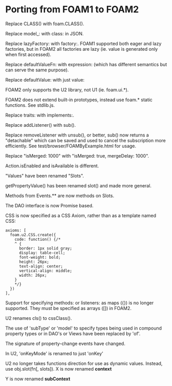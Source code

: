 # Porting from FOAM1 to FOAM2

Replace CLASS() with foam.CLASS().

Replace model_: with class: in JSON.

Replace lazyFactory: with factory:. FOAM1 supported both eager and lazy factories, but in FOAM2 all factories are lazy (ie. value is generated only when first accessed).

Replace defaultValueFn: with expression: (which has different semantics but can serve the same purpose).

Replace defaultValue: with just value:

FOAM2 only supports the U2 library, not U1 (ie. foam.ui.*).

FOAM2 does not extend built-in prototypes, instead use foam.* static functions. See stdlib.js.

Replace traits: with implements:.

Replace addListener() with sub().

Replace removeListener with unsub(), or better, sub() now returns a "detachable" which can be saved and used to cancel the subscription more efficiently.  See test/browser/FOAMByExample.html for usage.

Replace "isMerged: 1000" with "isMerged: true, mergeDelay: 1000".

Action.isEnabled and isAvailable is different.

"Values" have been renamed "Slots".

getPropertyValue() has been renamed slot() and made more general.

Methods from Events.** are now methods on Slots.

The DAO interface is now Promise based.

CSS is now specified as a CSS Axiom, rather than as a template named CSS:

    axioms: [
      foam.u2.CSS.create({
        code: function() {/*
        ^ {
          border: 1px solid gray;
          display: table-cell;
          font-weight: bold;
          height: 26px;
          text-align: center;
          vertical-align: middle;
          width: 26px;
        }
        */}
      })
    ],

Support for specifying methods: or listeners: as maps ({}) is no longer supported. They must be specified as arrays ([]) in FOAM2.

U2 renames cls() to cssClass().

The use of 'subType' or 'model' to specify types being used in compound property types or in DAO's or Views have been replaced by 'of'.

The signature of property-change events have changed.

In U2, 'onKeyMode' is renamed to just 'onKey'

U2 no longer takes functions direction for use as dynamic values.  Instead, use obj.slot(fn[, slots]).
X is now renamed __context__

Y is now renamed __subContext__
